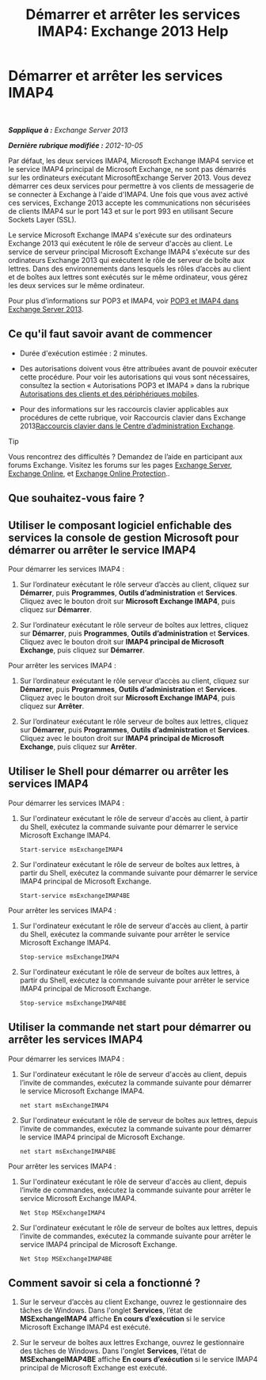 ﻿---
title: 'Démarrer et arrêter les services IMAP4: Exchange 2013 Help'
TOCTitle: Démarrer et arrêter les services IMAP4
ms:assetid: a52db4bd-69a6-47b2-acf3-d9d8571c7a87
ms:mtpsurl: https://technet.microsoft.com/fr-fr/library/Bb124022(v=EXCHG.150)
ms:contentKeyID: 50478942
ms.date: 04/24/2018
mtps_version: v=EXCHG.150
ms.translationtype: HT
---

# Démarrer et arrêter les services IMAP4

 

_**Sapplique à :** Exchange Server 2013_

_**Dernière rubrique modifiée :** 2012-10-05_

Par défaut, les deux services IMAP4, Microsoft Exchange IMAP4 service et le service IMAP4 principal de Microsoft Exchange, ne sont pas démarrés sur les ordinateurs exécutant MicrosoftExchange Server 2013. Vous devez démarrer ces deux services pour permettre à vos clients de messagerie de se connecter à Exchange à l'aide d'IMAP4. Une fois que vous avez activé ces services, Exchange 2013 accepte les communications non sécurisées de clients IMAP4 sur le port 143 et sur le port 993 en utilisant Secure Sockets Layer (SSL).

Le service Microsoft Exchange IMAP4 s'exécute sur des ordinateurs Exchange 2013 qui exécutent le rôle de serveur d'accès au client. Le service de serveur principal Microsoft Exchange IMAP4 s'exécute sur des ordinateurs Exchange 2013 qui exécutent le rôle de serveur de boîte aux lettres. Dans des environnements dans lesquels les rôles d’accès au client et de boîtes aux lettres sont exécutés sur le même ordinateur, vous gérez les deux services sur le même ordinateur.

Pour plus d’informations sur POP3 et IMAP4, voir [POP3 et IMAP4 dans Exchange Server 2013](pop3-and-imap4-in-exchange-server-2013-exchange-2013-help.md).

## Ce qu'il faut savoir avant de commencer

  - Durée d'exécution estimée : 2 minutes.

  - Des autorisations doivent vous être attribuées avant de pouvoir exécuter cette procédure. Pour voir les autorisations qui vous sont nécessaires, consultez la section « Autorisations POP3 et IMAP4 » dans la rubrique [Autorisations des clients et des périphériques mobiles](clients-and-mobile-devices-permissions-exchange-2013-help.md).

  - Pour des informations sur les raccourcis clavier applicables aux procédures de cette rubrique, voir Raccourcis clavier dans Exchange 2013[Raccourcis clavier dans le Centre d’administration Exchange](keyboard-shortcuts-in-the-exchange-admin-center-exchange-online-protection-help.md).

> [!TIP]
> Vous rencontrez des difficultés ? Demandez de l’aide en participant aux forums Exchange. Visitez les forums sur les pages <a href="https://go.microsoft.com/fwlink/p/?linkid=60612">Exchange Server</a>, <a href="https://go.microsoft.com/fwlink/p/?linkid=267542">Exchange Online</a>, et <a href="https://go.microsoft.com/fwlink/p/?linkid=285351">Exchange Online Protection</a>..


## Que souhaitez-vous faire ?

## Utiliser le composant logiciel enfichable des services la console de gestion Microsoft pour démarrer ou arrêter le service IMAP4

Pour démarrer les services IMAP4 :

1.  Sur l’ordinateur exécutant le rôle serveur d’accès au client, cliquez sur **Démarrer**, puis **Programmes**, **Outils d’administration** et **Services**. Cliquez avec le bouton droit sur **Microsoft Exchange IMAP4**, puis cliquez sur **Démarrer**.

2.  Sur l’ordinateur exécutant le rôle serveur de boîtes aux lettres, cliquez sur **Démarrer**, puis **Programmes**, **Outils d’administration** et **Services**. Cliquez avec le bouton droit sur **IMAP4 principal de Microsoft Exchange**, puis cliquez sur **Démarrer**.

Pour arrêter les services IMAP4 :

1.  Sur l’ordinateur exécutant le rôle serveur d’accès au client, cliquez sur **Démarrer**, puis **Programmes**, **Outils d’administration** et **Services**. Cliquez avec le bouton droit sur **Microsoft Exchange IMAP4**, puis cliquez sur **Arrêter**.

2.  Sur l’ordinateur exécutant le rôle serveur de boîtes aux lettres, cliquez sur **Démarrer**, puis **Programmes**, **Outils d’administration** et **Services**. Cliquez avec le bouton droit sur **IMAP4 principal de Microsoft Exchange**, puis cliquez sur **Arrêter**.

## Utiliser le Shell pour démarrer ou arrêter les services IMAP4

Pour démarrer les services IMAP4 :

1.  Sur l'ordinateur exécutant le rôle de serveur d'accès au client, à partir du Shell, exécutez la commande suivante pour démarrer le service Microsoft Exchange IMAP4.
    
        Start-service msExchangeIMAP4

2.  Sur l'ordinateur exécutant le rôle de serveur de boîtes aux lettres, à partir du Shell, exécutez la commande suivante pour démarrer le service IMAP4 principal de Microsoft Exchange.
    
        Start-service msExchangeIMAP4BE

Pour arrêter les services IMAP4 :

1.  Sur l'ordinateur exécutant le rôle de serveur d'accès au client, à partir du Shell, exécutez la commande suivante pour arrêter le service Microsoft Exchange IMAP4.
    
        Stop-service msExchangeIMAP4

2.  Sur l'ordinateur exécutant le rôle de serveur de boîtes aux lettres, à partir du Shell, exécutez la commande suivante pour arrêter le service IMAP4 principal de Microsoft Exchange.
    
        Stop-service msExchangeIMAP4BE

## Utiliser la commande net start pour démarrer ou arrêter les services IMAP4

Pour démarrer les services IMAP4 :

1.  Sur l'ordinateur exécutant le rôle de serveur d'accès au client, depuis l’invite de commandes, exécutez la commande suivante pour démarrer le service Microsoft Exchange IMAP4.
    
        net start msExchangeIMAP4

2.  Sur l'ordinateur exécutant le rôle de serveur de boîtes aux lettres, depuis l’invite de commandes, exécutez la commande suivante pour démarrer le service IMAP4 principal de Microsoft Exchange.
    
        net start msExchangeIMAP4BE

Pour arrêter les services IMAP4 :

1.  Sur l'ordinateur exécutant le rôle de serveur d'accès au client, depuis l’invite de commandes, exécutez la commande suivante pour arrêter le service Microsoft Exchange IMAP4.
    
        Net Stop MSExchangeIMAP4

2.  Sur l'ordinateur exécutant le rôle de serveur de boîtes aux lettres, depuis l’invite de commandes, exécutez la commande suivante pour arrêter le service IMAP4 principal de Microsoft Exchange.
    
        Net Stop MSExchangeIMAP4BE

## Comment savoir si cela a fonctionné ?

1.  Sur le serveur d’accès au client Exchange, ouvrez le gestionnaire des tâches de Windows. Dans l'onglet **Services**, l’état de **MSExchangeIMAP4** affiche **En cours d’exécution** si le service Microsoft Exchange IMAP4 est exécuté.

2.  Sur le serveur de boîtes aux lettres Exchange, ouvrez le gestionnaire des tâches de Windows. Dans l'onglet **Services**, l’état de **MSExchangeIMAP4BE** affiche **En cours d’exécution** si le service IMAP4 principal de Microsoft Exchange est exécuté.

